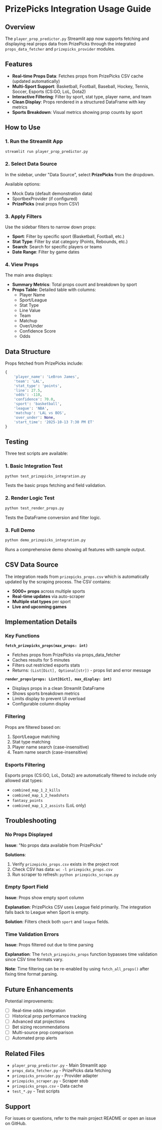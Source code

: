 # PrizePicks Integration Usage Guide

## Overview

The `player_prop_predictor.py` Streamlit app now supports fetching and displaying real props data from PrizePicks through the integrated `props_data_fetcher` and `prizepicks_provider` modules.

## Features

- **Real-time Props Data**: Fetches props from PrizePicks CSV cache (updated automatically)
- **Multi-Sport Support**: Basketball, Football, Baseball, Hockey, Tennis, Soccer, Esports (CS:GO, LoL, Dota2)
- **Interactive Filtering**: Filter by sport, stat type, player name, and team
- **Clean Display**: Props rendered in a structured DataFrame with key metrics
- **Sports Breakdown**: Visual metrics showing prop counts by sport

## How to Use

### 1. Run the Streamlit App

```bash
streamlit run player_prop_predictor.py
```

### 2. Select Data Source

In the sidebar, under "Data Source", select **PrizePicks** from the dropdown.

Available options:
- Mock Data (default demonstration data)
- SportbexProvider (if configured)
- **PrizePicks** (real props from CSV)

### 3. Apply Filters

Use the sidebar filters to narrow down props:

- **Sport**: Filter by specific sport (Basketball, Football, etc.)
- **Stat Type**: Filter by stat category (Points, Rebounds, etc.)
- **Search**: Search for specific players or teams
- **Date Range**: Filter by game dates

### 4. View Props

The main area displays:

- **Summary Metrics**: Total props count and breakdown by sport
- **Props Table**: Detailed table with columns:
  - Player Name
  - Sport/League
  - Stat Type
  - Line Value
  - Team
  - Matchup
  - Over/Under
  - Confidence Score
  - Odds

## Data Structure

Props fetched from PrizePicks include:

```python
{
    'player_name': 'LeBron James',
    'team': 'LAL',
    'stat_type': 'points',
    'line': 27.5,
    'odds': -110,
    'confidence': 70.0,
    'sport': 'basketball',
    'league': 'NBA',
    'matchup': 'LAL vs BOS',
    'over_under': None,
    'start_time': '2025-10-13 7:30 PM ET'
}
```

## Testing

Three test scripts are available:

### 1. Basic Integration Test

```bash
python test_prizepicks_integration.py
```

Tests the basic props fetching and field validation.

### 2. Render Logic Test

```bash
python test_render_props.py
```

Tests the DataFrame conversion and filter logic.

### 3. Full Demo

```bash
python demo_prizepicks_integration.py
```

Runs a comprehensive demo showing all features with sample output.

## CSV Data Source

The integration reads from `prizepicks_props.csv` which is automatically updated by the scraping process. The CSV contains:

- **5000+ props** across multiple sports
- **Real-time updates** via auto-scraper
- **Multiple stat types** per sport
- **Live and upcoming games**

## Implementation Details

### Key Functions

**`fetch_prizepicks_props(max_props: int)`**
- Fetches props from PrizePicks via props_data_fetcher
- Caches results for 5 minutes
- Filters out restricted esports stats
- Returns: `(List[Dict], Optional[str])` - props list and error message

**`render_props(props: List[Dict], max_display: int)`**
- Displays props in a clean Streamlit DataFrame
- Shows sports breakdown metrics
- Limits display to prevent UI overload
- Configurable column display

### Filtering

Props are filtered based on:
1. Sport/League matching
2. Stat type matching
3. Player name search (case-insensitive)
4. Team name search (case-insensitive)

### Esports Filtering

Esports props (CS:GO, LoL, Dota2) are automatically filtered to include only allowed stat types:
- `combined_map_1_2_kills`
- `combined_map_1_2_headshots`
- `fantasy_points`
- `combined_map_1_2_assists` (LoL only)

## Troubleshooting

### No Props Displayed

**Issue**: "No props data available from PrizePicks"

**Solutions**:
1. Verify `prizepicks_props.csv` exists in the project root
2. Check CSV has data: `wc -l prizepicks_props.csv`
3. Run scraper to refresh: `python prizepicks_scrape.py`

### Empty Sport Field

**Issue**: Props show empty sport column

**Explanation**: PrizePicks CSV uses League field primarily. The integration falls back to League when Sport is empty.

**Solution**: Filters check both `sport` and `league` fields.

### Time Validation Errors

**Issue**: Props filtered out due to time parsing

**Explanation**: The `fetch_prizepicks_props` function bypasses time validation since CSV time formats vary.

**Note**: Time filtering can be re-enabled by using `fetch_all_props()` after fixing time format parsing.

## Future Enhancements

Potential improvements:
- [ ] Real-time odds integration
- [ ] Historical prop performance tracking
- [ ] Advanced stat projections
- [ ] Bet sizing recommendations
- [ ] Multi-source prop comparison
- [ ] Automated prop alerts

## Related Files

- `player_prop_predictor.py` - Main Streamlit app
- `props_data_fetcher.py` - PrizePicks data fetching
- `prizepicks_provider.py` - Provider adapter
- `prizepicks_scraper.py` - Scraper stub
- `prizepicks_props.csv` - Data cache
- `test_*.py` - Test scripts

## Support

For issues or questions, refer to the main project README or open an issue on GitHub.
